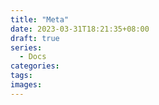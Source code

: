 ```yaml
---
title: "Meta"
date: 2023-03-31T18:21:35+08:00
draft: true
series:
  - Docs
categories:
tags:
images:
---
```


<!--more-->
